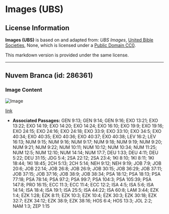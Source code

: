 # Images (UBS)

## License Information

**Images (UBS)** is based on and adapted from: _UBS Images_, [United Bible Societies](https://unitedbiblesocieties.org/), None, which is licensed under a [Public Domain CC0](https://creativecommons.org/public-domain/cc0/).

This markdown version is provided under the same license.



--------------------------------

## Nuvem Branca (id: 286361)

### Image Content

![Image](https://cdn.aquifer.bible/aquifer-content/resources/Media/WEB-0909_white_cloud.jpg)

[link](https://cdn.aquifer.bible/aquifer-content/resources/Media/WEB-0909_white_cloud.jpg)

* **Associated Passages:** GEN 9:13; GEN 9:14; GEN 9:16; EXO 13:21; EXO 13:22; EXO 14:19; EXO 14:20; EXO 14:24; EXO 16:10; EXO 19:9; EXO 19:16; EXO 24:15; EXO 24:16; EXO 24:18; EXO 33:9; EXO 33:10; EXO 34:5; EXO 40:34; EXO 40:35; EXO 40:36; EXO 40:37; EXO 40:38; LEV 16:2; LEV 16:13; NUM 9:15; NUM 9:16; NUM 9:17; NUM 9:18; NUM 9:19; NUM 9:20; NUM 9:21; NUM 9:22; NUM 10:11; NUM 10:12; NUM 10:34; NUM 11:25; NUM 12:5; NUM 12:10; NUM 14:14; NUM 17:7; DEU 1:33; DEU 4:11; DEU 5:22; DEU 31:15; JDG 5:4; 2SA 22:12; 2SA 23:4; 1KI 8:10; 1KI 8:11; 1KI 18:44; 1KI 18:45; 2CH 5:13; 2CH 5:14; NEH 9:12; NEH 9:19; JOB 7:9; JOB 20:6; JOB 22:14; JOB 26:8; JOB 26:9; JOB 30:15; JOB 36:29; JOB 37:11; JOB 37:15; JOB 37:16; JOB 38:9; JOB 38:34; PSA 18:12; PSA 18:13; PSA 77:18; PSA 78:14; PSA 97:2; PSA 99:7; PSA 104:3; PSA 105:39; PSA 147:8; PRO 16:15; ECC 11:3; ECC 11:4; ECC 12:2; ISA 4:5; ISA 5:6; ISA 14:14; ISA 18:4; ISA 19:1; ISA 25:5; ISA 44:22; ISA 60:8; LAM 3:44; EZK 1:4; EZK 1:28; EZK 8:11; EZK 10:3; EZK 10:4; EZK 30:3; EZK 30:18; EZK 32:7; EZK 34:12; EZK 38:9; EZK 38:16; HOS 6:4; HOS 13:3; JOL 2:2; NAM 1:3; ZEP 1:15

